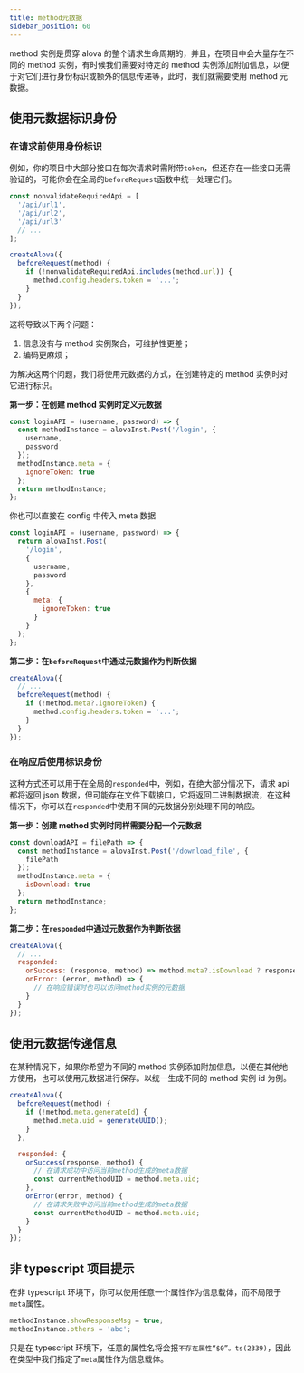 ```yaml
---
title: method元数据
sidebar_position: 60
---
```


method 实例是贯穿 alova 的整个请求生命周期的，并且，在项目中会大量存在不同的 method 实例，有时候我们需要对特定的 method 实例添加附加信息，以便于对它们进行身份标识或额外的信息传递等，此时，我们就需要使用 method 元数据。

## 使用元数据标识身份

### 在请求前使用身份标识

例如，你的项目中大部分接口在每次请求时需附带`token`，但还存在一些接口无需验证的，可能你会在全局的`beforeRequest`函数中统一处理它们。

```javascript
const nonvalidateRequiredApi = [
  '/api/url1',
  '/api/url2',
  '/api/url3'
  // ...
];

createAlova({
  beforeRequest(method) {
    if (!nonvalidateRequiredApi.includes(method.url)) {
      method.config.headers.token = '...';
    }
  }
});
```

这将导致以下两个问题：

1. 信息没有与 method 实例聚合，可维护性更差；
2. 编码更麻烦；

为解决这两个问题，我们将使用元数据的方式，在创建特定的 method 实例时对它进行标识。

**第一步：在创建 method 实例时定义元数据**

```javascript
const loginAPI = (username, password) => {
  const methodInstance = alovaInst.Post('/login', {
    username,
    password
  });
  methodInstance.meta = {
    ignoreToken: true
  };
  return methodInstance;
};
```

你也可以直接在 config 中传入 meta 数据

```javascript
const loginAPI = (username, password) => {
  return alovaInst.Post(
    '/login',
    {
      username,
      password
    },
    {
      meta: {
        ignoreToken: true
      }
    }
  );
};
```

**第二步：在`beforeRequest`中通过元数据作为判断依据**

```javascript
createAlova({
  // ...
  beforeRequest(method) {
    if (!method.meta?.ignoreToken) {
      method.config.headers.token = '...';
    }
  }
});
```

### 在响应后使用标识身份

这种方式还可以用于在全局的`responded`中，例如，在绝大部分情况下，请求 api 都将返回 json 数据，但可能存在文件下载接口，它将返回二进制数据流，在这种情况下，你可以在`responded`中使用不同的元数据分别处理不同的响应。

**第一步：创建 method 实例时同样需要分配一个元数据**

```javascript
const downloadAPI = filePath => {
  const methodInstance = alovaInst.Post('/download_file', {
    filePath
  });
  methodInstance.meta = {
    isDownload: true
  };
  return methodInstance;
};
```

**第二步：在`responded`中通过元数据作为判断依据**

```javascript
createAlova({
  // ...
  responded:
    onSuccess: (response, method) => method.meta?.isDownload ? response.blob() : response.json()
    onError: (error, method) => {
      // 在响应错误时也可以访问method实例的元数据
    }
  }
});
```

## 使用元数据传递信息

在某种情况下，如果你希望为不同的 method 实例添加附加信息，以便在其他地方使用，也可以使用元数据进行保存。以统一生成不同的 method 实例 id 为例。

```javascript
createAlova({
  beforeRequest(method) {
    if (!method.meta.generateId) {
      method.meta.uid = generateUUID();
    }
  },

  responded: {
    onSuccess(response, method) {
      // 在请求成功中访问当前method生成的meta数据
      const currentMethodUID = method.meta.uid;
    },
    onError(error, method) {
      // 在请求失败中访问当前method生成的meta数据
      const currentMethodUID = method.meta.uid;
    }
  }
});
```

## 非 typescript 项目提示

在非 typescript 环境下，你可以使用任意一个属性作为信息载体，而不局限于`meta`属性。

```javascript
methodInstance.showResponseMsg = true;
methodInstance.others = 'abc';
```

只是在 typescript 环境下，任意的属性名将会报`不存在属性“$0”。ts(2339)`，因此在类型中我们指定了`meta`属性作为信息载体。
